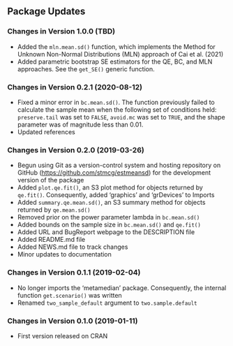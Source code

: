## Package Updates

### Changes in Version 1.0.0 (TBD)

-   Added the `mln.mean.sd()` function, which implements the Method for
    Unknown Non-Normal Distributions (MLN) approach of Cai et al. (2021)
-   Added parametric bootstrap SE estimators for the QE, BC, and MLN
    approaches. See the `get_SE()` generic function.

### Changes in Version 0.2.1 (2020-08-12)

-   Fixed a minor error in `bc.mean.sd()`. The function previously
    failed to calculate the sample mean when the following set of
    conditions held: `preserve.tail` was set to `FALSE`, `avoid.mc` was
    set to `TRUE`, and the shape parameter was of magnitude less than
    0.01.
-   Updated references

### Changes in Version 0.2.0 (2019-03-26)

-   Begun using Git as a version-control system and hosting repository
    on GitHub (<https://github.com/stmcg/estmeansd>) for the development
    version of the package
-   Added `plot.qe.fit()`, an S3 plot method for objects returned by
    `qe.fit()`. Consequently, added ‘graphics’ and ‘grDevices’ to
    Imports
-   Added `summary.qe.mean.sd()`, an S3 summary method for objects
    returned by `qe.mean.sd()`
-   Removed prior on the power parameter lambda in `bc.mean.sd()`
-   Added bounds on the sample size in `bc.mean.sd()` and `qe.fit()`
-   Added URL and BugReport webpage to the DESCRIPTION file
-   Added README.md file
-   Added NEWS.md file to track changes
-   Minor updates to documentation

### Changes in Version 0.1.1 (2019-02-04)

-   No longer imports the ‘metamedian’ package. Consequently, the
    internal function `get.scenario()` was written
-   Renamed `two_sample_default` argument to `two.sample.default`

### Changes in Version 0.1.0 (2019-01-11)

-   First version released on CRAN
